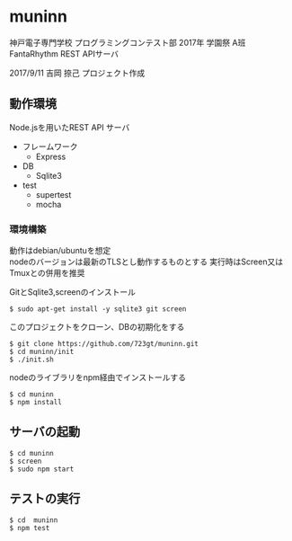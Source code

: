 # muninn  
神戸電子専門学校 プログラミングコンテスト部 2017年 学園祭 A班 FantaRhythm  REST APIサーバ  

2017/9/11 吉岡 捺己 プロジェクト作成  

## 動作環境  
Node.jsを用いたREST API サーバ  
- フレームワーク  
    - Express  
- DB
    - Sqlite3  
- test  
    - supertest
    - mocha  

### 環境構築  

動作はdebian/ubuntuを想定  
nodeのバージョンは最新のTLSとし動作するものとする 
実行時はScreen又はTmuxとの併用を推奨  

GitとSqlite3,screenのインストール  
```
$ sudo apt-get install -y sqlite3 git screen
```
このプロジェクトをクローン、DBの初期化をする  
```
$ git clone https://github.com/723gt/muninn.git
$ cd muninn/init
$ ./init.sh
```  

nodeのライブラリをnpm経由でインストールする  
```
$ cd muninn
$ npm install 
```

## サーバの起動  
```
$ cd muninn
$ screen
$ sudo npm start
```

## テストの実行  
```
$ cd  muninn
$ npm test
```
